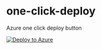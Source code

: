 # one-click-deploy
Azure one click deploy button

[![Deploy to Azure](https://aka.ms/deploytoazurebutton)](https://portal.azure.com/#create/Microsoft.Template/uri/https%3A%2F%2Fraw.githubusercontent.com%2Fmclacore%2Fone-click-deploy%2Fmain%2Ftemplate.json)
